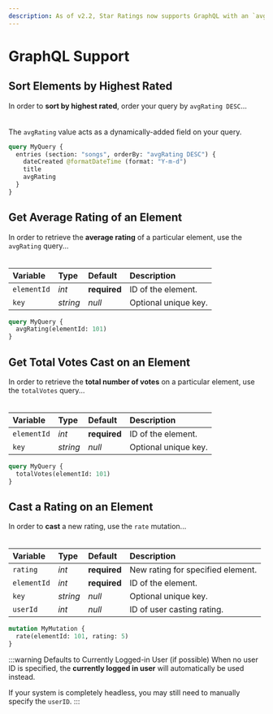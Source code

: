 ```yaml
---
description: As of v2.2, Star Ratings now supports GraphQL with an `avgRating` query and `rate` mutation. 
---
```


# GraphQL Support

## Sort Elements by Highest Rated

In order to **sort by highest rated**, order your query by `avgRating DESC`...

<img :src="$withBase('/images/graphql-orderBy-avgRating.png')" class="dropshadow" alt="" style="margin-top:3px; margin-bottom:3px;">

The `avgRating` value acts as a dynamically-added field on your query.

```graphql
query MyQuery {
  entries (section: "songs", orderBy: "avgRating DESC") {
    dateCreated @formatDateTime (format: "Y-m-d")
    title
    avgRating
  }
}
```

## Get Average Rating of an Element

In order to retrieve the **average rating** of a particular element, use the `avgRating` query...

<img :src="$withBase('/images/graphql-avgRating.png')" class="dropshadow" alt="" style="max-width:570px; margin-top:3px; margin-bottom:2px;">

| Variable    | Type     | Default      | Description
|:------------|:---------|:-------------|:------------
| `elementId` | _int_    | **required** | ID of the element.
| `key`       | _string_ | _null_       | Optional unique key.

```graphql
query MyQuery {
  avgRating(elementId: 101)
}
```

## Get Total Votes Cast on an Element

In order to retrieve the **total number of votes** on a particular element, use the `totalVotes` query...

<img :src="$withBase('/images/graphql-totalVotes.png')" class="dropshadow" alt="" style="max-width:570px; margin-top:3px; margin-bottom:2px;">

| Variable    | Type     | Default      | Description
|:------------|:---------|:-------------|:------------
| `elementId` | _int_    | **required** | ID of the element.
| `key`       | _string_ | _null_       | Optional unique key.

```graphql
query MyQuery {
  totalVotes(elementId: 101)
}
```

## Cast a Rating on an Element

In order to **cast** a new rating, use the `rate` mutation...

<img :src="$withBase('/images/graphql-rate.png')" class="dropshadow" alt="" style="max-width:570px; margin-top:3px; margin-bottom:2px;">

| Variable    | Type     | Default      | Description
|:------------|:---------|:-------------|:------------
| `rating`    | _int_    | **required** | New rating for specified element.
| `elementId` | _int_    | **required** | ID of the element.
| `key`       | _string_ | _null_       | Optional unique key.
| `userId`    | _int_    | _null_       | ID of user casting rating.

```graphql
mutation MyMutation {
  rate(elementId: 101, rating: 5)
}
```

:::warning Defaults to Currently Logged-in User (if possible)
When no user ID is specified, the **currently logged in user** will automatically be used instead.

If your system is completely headless, you may still need to manually specify the `userID`.
:::
